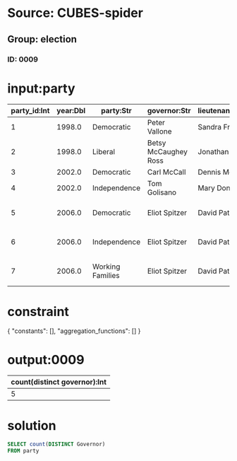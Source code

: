 # Source: CUBES-spider
## Group: election
### ID: 0009

# input:party

| party_id:Int | year:Dbl | party:Str | governor:Str | lieutenant_governor:Str | comptroller:Str | attorney_general:Str | us_senate:Str |
|---|---|---|---|---|---|---|---|
| 1 | 1998.0 | Democratic | Peter Vallone | Sandra Frankel | Carl McCall | Eliot Spitzer | Charles Schumer |
| 2 | 1998.0 | Liberal | Betsy McCaughey Ross | Jonathan Reiter | Carl McCall | Eliot Spitzer | Charles Schumer |
| 3 | 2002.0 | Democratic | Carl McCall | Dennis Mehiel | Alan Hevesi | Eliot Spitzer | (no election) |
| 4 | 2002.0 | Independence | Tom Golisano | Mary Donohue | John Faso | Eliot Spitzer | (no election) |
| 5 | 2006.0 | Democratic | Eliot Spitzer | David Paterson | Alan Hevesi | Andrew Cuomo | Hillary Rodham Clinton |
| 6 | 2006.0 | Independence | Eliot Spitzer | David Paterson | Alan Hevesi | Jeanine Pirro | Hillary Rodham Clinton |
| 7 | 2006.0 | Working Families | Eliot Spitzer | David Paterson | Alan Hevesi | Andrew Cuomo | Hillary Rodham Clinton |

# constraint

{
  "constants": [],
  "aggregation_functions": []
}

# output:0009

| count(distinct governor):Int |
|---|
| 5 |

# solution

```sql
SELECT count(DISTINCT Governor)
FROM party
```
